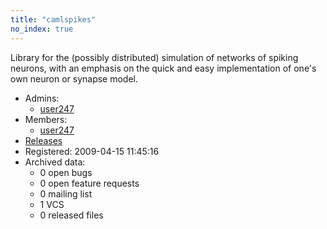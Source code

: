 ```yaml
---
title: "camlspikes"
no_index: true
---
```


Library for the (possibly distributed) simulation of networks of spiking neurons, with an emphasis on the quick and easy implementation of one's own neuron or synapse model.


* Admins:
  * [user247](/users/user247)
* Members:
  * [user247](/users/user247)
* [Releases](https://download.ocamlcore.org/camlspikes)
* Registered: 2009-04-15 11:45:16
* Archived data:
  * 0 open bugs
  * 0 open feature requests
  * 0 mailing list
  * 1 VCS
  * 0 released files
